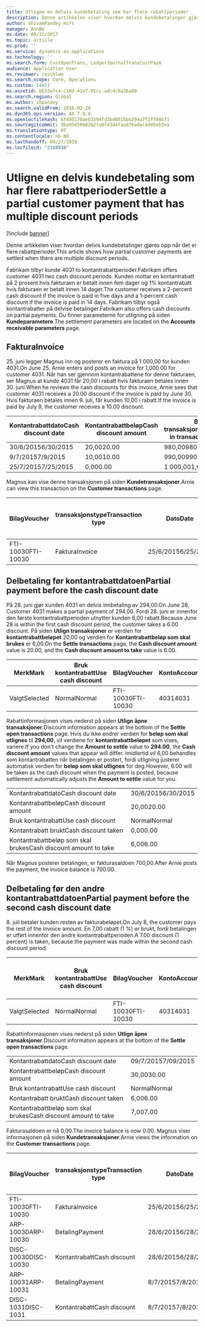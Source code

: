 ```yaml
---
title: Utligne en delvis kundebetaling som har flere rabattperioder
description: Denne artikkelen viser hvordan delvis kundebetalinger gjøres opp når det er flere rabattperioder.
author: ShivamPandey-msft
manager: AnnBe
ms.date: 08/22/2017
ms.topic: article
ms.prod: ''
ms.service: dynamics-ax-applications
ms.technology: ''
ms.search.form: CustOpenTrans, LedgerJournalTransCustPaym
audience: Application User
ms.reviewer: roschlom
ms.search.scope: Core, Operations
ms.custom: 14471
ms.assetid: b633a7c4-c18d-42e7-91cc-adcdc8a3ba98
ms.search.region: Global
ms.author: shpandey
ms.search.validFrom: 2016-02-28
ms.dyn365.ops.version: AX 7.0.0
ms.openlocfilehash: 6f4d5178aeb3294fd3b40815bb294a7f2ff08b71
ms.sourcegitcommit: 3ba95d50b8262fa0f43d4faad76adac4d05eb3ea
ms.translationtype: HT
ms.contentlocale: nb-NO
ms.lasthandoff: 09/27/2019
ms.locfileid: "2188930"
---
```

# <a name="settle-a-partial-customer-payment-that-has-multiple-discount-periods"></a><span data-ttu-id="20aaf-103">Utligne en delvis kundebetaling som har flere rabattperioder</span><span class="sxs-lookup"><span data-stu-id="20aaf-103">Settle a partial customer payment that has multiple discount periods</span></span>

[!include [banner](../includes/banner.md)]

<span data-ttu-id="20aaf-104">Denne artikkelen viser hvordan delvis kundebetalinger gjøres opp når det er flere rabattperioder.</span><span class="sxs-lookup"><span data-stu-id="20aaf-104">This article shows how partial customer payments are settled when there are multiple discount periods.</span></span>

<span data-ttu-id="20aaf-105">Fabrikam tilbyr kunde 4031 to kontantrabattperioder.</span><span class="sxs-lookup"><span data-stu-id="20aaf-105">Fabrikam offers customer 4031 two cash discount periods.</span></span> <span data-ttu-id="20aaf-106">Kunden mottar en kontantrabatt på 2 prosent hvis fakturaen er betalt innen fem dager og 1% kontantrabatt hvis fakturaen er betalt innen 14 dager.</span><span class="sxs-lookup"><span data-stu-id="20aaf-106">The customer receives a 2-percent cash discount if the invoice is paid in five days and a 1-percent cash discount if the invoice is paid in 14 days.</span></span> <span data-ttu-id="20aaf-107">Fabrikam tilbyr også kontantrabatter på delvise betalinger.</span><span class="sxs-lookup"><span data-stu-id="20aaf-107">Fabrikam also offers cash discounts on partial payments.</span></span> <span data-ttu-id="20aaf-108">Du finner parameterne for utligning på siden **Kundeparametere**.</span><span class="sxs-lookup"><span data-stu-id="20aaf-108">The settlement parameters are located on the **Accounts receivable parameters** page.</span></span>

## <a name="invoice"></a><span data-ttu-id="20aaf-109">Faktura</span><span class="sxs-lookup"><span data-stu-id="20aaf-109">Invoice</span></span>
<span data-ttu-id="20aaf-110">25. juni legger Magnus inn og posterer en faktura på 1 000,00 for kunden 4031.</span><span class="sxs-lookup"><span data-stu-id="20aaf-110">On June 25, Arnie enters and posts an invoice for 1,000.00 for customer 4031.</span></span> <span data-ttu-id="20aaf-111">Når han ser gjennom kontantrabattene for denne fakturaen, ser Magnus at kunde 4031 får 20,00 i rabatt hvis fakturaen betales innen 30. juni.</span><span class="sxs-lookup"><span data-stu-id="20aaf-111">When he reviews the cash discounts for this invoice, Arnie sees that customer 4031 receives a 20.00 discount if the invoice is paid by June 30.</span></span> <span data-ttu-id="20aaf-112">Hvis fakturaen betales innen 9. juli, får kunden 10,00 i rabatt.</span><span class="sxs-lookup"><span data-stu-id="20aaf-112">If the invoice is paid by July 9, the customer receives a 10.00 discount.</span></span>

| <span data-ttu-id="20aaf-113">Kontantrabattdato</span><span class="sxs-lookup"><span data-stu-id="20aaf-113">Cash discount date</span></span> | <span data-ttu-id="20aaf-114">Kontantrabattbeløp</span><span class="sxs-lookup"><span data-stu-id="20aaf-114">Cash discount amount</span></span> | <span data-ttu-id="20aaf-115">Beløp i transaksjonsvaluta</span><span class="sxs-lookup"><span data-stu-id="20aaf-115">Amount in transaction currency</span></span> |
|--------------------|----------------------|--------------------------------|
| <span data-ttu-id="20aaf-116">30/6/2015</span><span class="sxs-lookup"><span data-stu-id="20aaf-116">6/30/2015</span></span>          | <span data-ttu-id="20aaf-117">20,00</span><span class="sxs-lookup"><span data-stu-id="20aaf-117">20.00</span></span>                | <span data-ttu-id="20aaf-118">980,00</span><span class="sxs-lookup"><span data-stu-id="20aaf-118">980.00</span></span>                         |
| <span data-ttu-id="20aaf-119">9/7/2015</span><span class="sxs-lookup"><span data-stu-id="20aaf-119">7/9/2015</span></span>           | <span data-ttu-id="20aaf-120">10,00</span><span class="sxs-lookup"><span data-stu-id="20aaf-120">10.00</span></span>                | <span data-ttu-id="20aaf-121">990,00</span><span class="sxs-lookup"><span data-stu-id="20aaf-121">990.00</span></span>                         |
| <span data-ttu-id="20aaf-122">25/7/2015</span><span class="sxs-lookup"><span data-stu-id="20aaf-122">7/25/2015</span></span>          | <span data-ttu-id="20aaf-123">0,00</span><span class="sxs-lookup"><span data-stu-id="20aaf-123">0.00</span></span>                 | <span data-ttu-id="20aaf-124">1 000,00</span><span class="sxs-lookup"><span data-stu-id="20aaf-124">1,000.00</span></span>                       |

<span data-ttu-id="20aaf-125">Magnus kan vise denne transaksjonen på siden **Kundetransaksjoner**.</span><span class="sxs-lookup"><span data-stu-id="20aaf-125">Arnie can view this transaction on the **Customer transactions** page.</span></span>

| <span data-ttu-id="20aaf-126">Bilag</span><span class="sxs-lookup"><span data-stu-id="20aaf-126">Voucher</span></span>   | <span data-ttu-id="20aaf-127">transaksjonstype</span><span class="sxs-lookup"><span data-stu-id="20aaf-127">Transaction type</span></span> | <span data-ttu-id="20aaf-128">Dato</span><span class="sxs-lookup"><span data-stu-id="20aaf-128">Date</span></span>      | <span data-ttu-id="20aaf-129">Faktura</span><span class="sxs-lookup"><span data-stu-id="20aaf-129">Invoice</span></span> | <span data-ttu-id="20aaf-130">Beløp i transaksjonsvaluta, debet</span><span class="sxs-lookup"><span data-stu-id="20aaf-130">Amount in transaction currency debit</span></span> | <span data-ttu-id="20aaf-131">Beløp i transaksjonsvaluta, kredit</span><span class="sxs-lookup"><span data-stu-id="20aaf-131">Amount in transaction currency credit</span></span> | <span data-ttu-id="20aaf-132">Saldo</span><span class="sxs-lookup"><span data-stu-id="20aaf-132">Balance</span></span>  | <span data-ttu-id="20aaf-133">Valuta</span><span class="sxs-lookup"><span data-stu-id="20aaf-133">Currency</span></span> |
|-----------|------------------|-----------|---------|--------------------------------------|---------------------------------------|----------|----------|
| <span data-ttu-id="20aaf-134">FTI-10030</span><span class="sxs-lookup"><span data-stu-id="20aaf-134">FTI-10030</span></span> | <span data-ttu-id="20aaf-135">Faktura</span><span class="sxs-lookup"><span data-stu-id="20aaf-135">Invoice</span></span>          | <span data-ttu-id="20aaf-136">25/6/2015</span><span class="sxs-lookup"><span data-stu-id="20aaf-136">6/25/2015</span></span> | <span data-ttu-id="20aaf-137">10030</span><span class="sxs-lookup"><span data-stu-id="20aaf-137">10030</span></span>   | <span data-ttu-id="20aaf-138">1 000,00</span><span class="sxs-lookup"><span data-stu-id="20aaf-138">1,000.00</span></span>                             |                                       | <span data-ttu-id="20aaf-139">1 000,00</span><span class="sxs-lookup"><span data-stu-id="20aaf-139">1,000.00</span></span> | <span data-ttu-id="20aaf-140">USD</span><span class="sxs-lookup"><span data-stu-id="20aaf-140">USD</span></span>      |

## <a name="partial-payment-before-the-cash-discount-date"></a><span data-ttu-id="20aaf-141">Delbetaling før kontantrabattdatoen</span><span class="sxs-lookup"><span data-stu-id="20aaf-141">Partial payment before the cash discount date</span></span>
<span data-ttu-id="20aaf-142">På 28. juni gjør kunden 4031 en delvis innbetaling av 294,00.</span><span class="sxs-lookup"><span data-stu-id="20aaf-142">On June 28, Customer 4031 makes a partial payment of 294.00.</span></span> <span data-ttu-id="20aaf-143">Fordi 28. juni er innenfor den første kontantrabattperioden utnytter kunden 6,00 rabatt.</span><span class="sxs-lookup"><span data-stu-id="20aaf-143">Because June 28 is within the first cash discount period, the customer takes a 6.00 discount.</span></span> <span data-ttu-id="20aaf-144">På siden **Utlign transaksjoner** er verdien for **kontantrabattbeløpet** 20,00 og verdien for **Kontantrabattbeløp som skal brukes** er 6,00.</span><span class="sxs-lookup"><span data-stu-id="20aaf-144">On the **Settle transactions** page, the **Cash discount amount** value is 20.00, and the **Cash discount amount to take** value is 6.00.</span></span>

| <span data-ttu-id="20aaf-145">Merk</span><span class="sxs-lookup"><span data-stu-id="20aaf-145">Mark</span></span>     | <span data-ttu-id="20aaf-146">Bruk kontantrabatt</span><span class="sxs-lookup"><span data-stu-id="20aaf-146">Use cash discount</span></span> | <span data-ttu-id="20aaf-147">Bilag</span><span class="sxs-lookup"><span data-stu-id="20aaf-147">Voucher</span></span>   | <span data-ttu-id="20aaf-148">Konto</span><span class="sxs-lookup"><span data-stu-id="20aaf-148">Account</span></span> | <span data-ttu-id="20aaf-149">Dato</span><span class="sxs-lookup"><span data-stu-id="20aaf-149">Date</span></span>      | <span data-ttu-id="20aaf-150">Forfallsdato</span><span class="sxs-lookup"><span data-stu-id="20aaf-150">Due date</span></span>  | <span data-ttu-id="20aaf-151">Faktura</span><span class="sxs-lookup"><span data-stu-id="20aaf-151">Invoice</span></span> | <span data-ttu-id="20aaf-152">Beløp i transaksjonsvaluta</span><span class="sxs-lookup"><span data-stu-id="20aaf-152">Amount in transaction currency</span></span> | <span data-ttu-id="20aaf-153">Valuta</span><span class="sxs-lookup"><span data-stu-id="20aaf-153">Currency</span></span> | <span data-ttu-id="20aaf-154">Beløp som skal utlignes</span><span class="sxs-lookup"><span data-stu-id="20aaf-154">Amount to settle</span></span> |
|----------|-------------------|-----------|---------|-----------|-----------|---------|--------------------------------|----------|------------------|
| <span data-ttu-id="20aaf-155">Valgt</span><span class="sxs-lookup"><span data-stu-id="20aaf-155">Selected</span></span> | <span data-ttu-id="20aaf-156">Normal</span><span class="sxs-lookup"><span data-stu-id="20aaf-156">Normal</span></span>            | <span data-ttu-id="20aaf-157">FTI-10030</span><span class="sxs-lookup"><span data-stu-id="20aaf-157">FTI-10030</span></span> | <span data-ttu-id="20aaf-158">4031</span><span class="sxs-lookup"><span data-stu-id="20aaf-158">4031</span></span>    | <span data-ttu-id="20aaf-159">25/6/2015</span><span class="sxs-lookup"><span data-stu-id="20aaf-159">6/25/2015</span></span> | <span data-ttu-id="20aaf-160">25/7/2015</span><span class="sxs-lookup"><span data-stu-id="20aaf-160">7/25/2015</span></span> | <span data-ttu-id="20aaf-161">10030</span><span class="sxs-lookup"><span data-stu-id="20aaf-161">10030</span></span>   | <span data-ttu-id="20aaf-162">1 000,00</span><span class="sxs-lookup"><span data-stu-id="20aaf-162">1,000.00</span></span>                       | <span data-ttu-id="20aaf-163">USD</span><span class="sxs-lookup"><span data-stu-id="20aaf-163">USD</span></span>      | <span data-ttu-id="20aaf-164">294,00</span><span class="sxs-lookup"><span data-stu-id="20aaf-164">294.00</span></span>           |

<span data-ttu-id="20aaf-165">Rabattinformasjonen vises nederst på siden **Utlign åpne transaksjoner**.</span><span class="sxs-lookup"><span data-stu-id="20aaf-165">Discount information appears at the bottom of the **Settle open transactions** page.</span></span> <span data-ttu-id="20aaf-166">Hvis du ikke endrer verdien for **beløp som skal utlignes** til **294,00**, vil verdiene for **kontantrabattbeløpet** som vises, variere.</span><span class="sxs-lookup"><span data-stu-id="20aaf-166">If you don't change the **Amount to settle** value to **294.00**, the **Cash discount amount** values that appear will differ.</span></span> <span data-ttu-id="20aaf-167">Imidlertid vil 6,00 behandles som kontantrabatten når betalingen er postert, fordi utligning justerer automatisk verdien for **beløp som skal utlignes** for deg.</span><span class="sxs-lookup"><span data-stu-id="20aaf-167">However, 6.00 will be taken as the cash discount when the payment is posted, because settlement automatically adjusts the **Amount to settle** value for you.</span></span>

|                              |           |
|------------------------------|-----------|
| <span data-ttu-id="20aaf-168">Kontantrabattdato</span><span class="sxs-lookup"><span data-stu-id="20aaf-168">Cash discount date</span></span>           | <span data-ttu-id="20aaf-169">30/6/2015</span><span class="sxs-lookup"><span data-stu-id="20aaf-169">6/30/2015</span></span> |
| <span data-ttu-id="20aaf-170">Kontantrabattbeløp</span><span class="sxs-lookup"><span data-stu-id="20aaf-170">Cash discount amount</span></span>         | <span data-ttu-id="20aaf-171">20,00</span><span class="sxs-lookup"><span data-stu-id="20aaf-171">20.00</span></span>     |
| <span data-ttu-id="20aaf-172">Bruk kontantrabatt</span><span class="sxs-lookup"><span data-stu-id="20aaf-172">Use cash discount</span></span>            | <span data-ttu-id="20aaf-173">Normal</span><span class="sxs-lookup"><span data-stu-id="20aaf-173">Normal</span></span>    |
| <span data-ttu-id="20aaf-174">Kontantrabatt brukt</span><span class="sxs-lookup"><span data-stu-id="20aaf-174">Cash discount taken</span></span>          | <span data-ttu-id="20aaf-175">0,00</span><span class="sxs-lookup"><span data-stu-id="20aaf-175">0.00</span></span>      |
| <span data-ttu-id="20aaf-176">Kontantrabattbeløp som skal brukes</span><span class="sxs-lookup"><span data-stu-id="20aaf-176">Cash discount amount to take</span></span> | <span data-ttu-id="20aaf-177">6,00</span><span class="sxs-lookup"><span data-stu-id="20aaf-177">6.00</span></span>      |

<span data-ttu-id="20aaf-178">Når Magnus posterer betalingen, er fakturasaldoen 700,00.</span><span class="sxs-lookup"><span data-stu-id="20aaf-178">After Arnie posts the payment, the invoice balance is 700.00.</span></span>

## <a name="partial-payment-before-the-second-cash-discount-date"></a><span data-ttu-id="20aaf-179">Delbetaling før den andre kontantrabattdatoen</span><span class="sxs-lookup"><span data-stu-id="20aaf-179">Partial payment before the second cash discount date</span></span>
<span data-ttu-id="20aaf-180">8. juli betaler kunden resten av fakturabeløpet.</span><span class="sxs-lookup"><span data-stu-id="20aaf-180">On July 8, the customer pays the rest of the invoice amount.</span></span> <span data-ttu-id="20aaf-181">En 7,00 rabatt (1 %) er brukt, fordi betalingen er utført innenfor den andre kontantrabattperioden.</span><span class="sxs-lookup"><span data-stu-id="20aaf-181">A 7.00 discount (1 percent) is taken, because the payment was made within the second cash discount period.</span></span>

| <span data-ttu-id="20aaf-182">Merk</span><span class="sxs-lookup"><span data-stu-id="20aaf-182">Mark</span></span>     | <span data-ttu-id="20aaf-183">Bruk kontantrabatt</span><span class="sxs-lookup"><span data-stu-id="20aaf-183">Use cash discount</span></span> | <span data-ttu-id="20aaf-184">Bilag</span><span class="sxs-lookup"><span data-stu-id="20aaf-184">Voucher</span></span>   | <span data-ttu-id="20aaf-185">Konto</span><span class="sxs-lookup"><span data-stu-id="20aaf-185">Account</span></span> | <span data-ttu-id="20aaf-186">Dato</span><span class="sxs-lookup"><span data-stu-id="20aaf-186">Date</span></span>      | <span data-ttu-id="20aaf-187">Forfallsdato</span><span class="sxs-lookup"><span data-stu-id="20aaf-187">Due date</span></span>  | <span data-ttu-id="20aaf-188">Faktura</span><span class="sxs-lookup"><span data-stu-id="20aaf-188">Invoice</span></span> | <span data-ttu-id="20aaf-189">Beløp i transaksjonsvaluta, debet</span><span class="sxs-lookup"><span data-stu-id="20aaf-189">Amount in transaction currency debit</span></span> | <span data-ttu-id="20aaf-190">Beløp i transaksjonsvaluta, kredit</span><span class="sxs-lookup"><span data-stu-id="20aaf-190">Amount in transaction currency credit</span></span> | <span data-ttu-id="20aaf-191">Valuta</span><span class="sxs-lookup"><span data-stu-id="20aaf-191">Currency</span></span> | <span data-ttu-id="20aaf-192">Beløp som skal utlignes</span><span class="sxs-lookup"><span data-stu-id="20aaf-192">Amount to settle</span></span> |
|----------|-------------------|-----------|---------|-----------|-----------|---------|--------------------------------------|---------------------------------------|----------|------------------|
| <span data-ttu-id="20aaf-193">Valgt</span><span class="sxs-lookup"><span data-stu-id="20aaf-193">Selected</span></span> | <span data-ttu-id="20aaf-194">Normal</span><span class="sxs-lookup"><span data-stu-id="20aaf-194">Normal</span></span>            | <span data-ttu-id="20aaf-195">FTI-10030</span><span class="sxs-lookup"><span data-stu-id="20aaf-195">FTI-10030</span></span> | <span data-ttu-id="20aaf-196">4031</span><span class="sxs-lookup"><span data-stu-id="20aaf-196">4031</span></span>    | <span data-ttu-id="20aaf-197">25/6/2015</span><span class="sxs-lookup"><span data-stu-id="20aaf-197">6/25/2015</span></span> | <span data-ttu-id="20aaf-198">25/7/2015</span><span class="sxs-lookup"><span data-stu-id="20aaf-198">7/25/2015</span></span> | <span data-ttu-id="20aaf-199">10030</span><span class="sxs-lookup"><span data-stu-id="20aaf-199">10030</span></span>   | <span data-ttu-id="20aaf-200">700,00</span><span class="sxs-lookup"><span data-stu-id="20aaf-200">700.00</span></span>                               |                                       | <span data-ttu-id="20aaf-201">USD</span><span class="sxs-lookup"><span data-stu-id="20aaf-201">USD</span></span>      | <span data-ttu-id="20aaf-202">693,00</span><span class="sxs-lookup"><span data-stu-id="20aaf-202">693.00</span></span>           |

<span data-ttu-id="20aaf-203">Rabattinformasjonen vises nederst på siden **Utlign åpne transaksjoner**.</span><span class="sxs-lookup"><span data-stu-id="20aaf-203">Discount information appears at the bottom of the **Settle open transactions** page.</span></span>

|                              |           |
|------------------------------|-----------|
| <span data-ttu-id="20aaf-204">Kontantrabattdato</span><span class="sxs-lookup"><span data-stu-id="20aaf-204">Cash discount date</span></span>           | <span data-ttu-id="20aaf-205">09/7/2015</span><span class="sxs-lookup"><span data-stu-id="20aaf-205">7/09/2015</span></span> |
| <span data-ttu-id="20aaf-206">Kontantrabattbeløp</span><span class="sxs-lookup"><span data-stu-id="20aaf-206">Cash discount amount</span></span>         | <span data-ttu-id="20aaf-207">30,00</span><span class="sxs-lookup"><span data-stu-id="20aaf-207">30.00</span></span>     |
| <span data-ttu-id="20aaf-208">Bruk kontantrabatt</span><span class="sxs-lookup"><span data-stu-id="20aaf-208">Use cash discount</span></span>            | <span data-ttu-id="20aaf-209">Normal</span><span class="sxs-lookup"><span data-stu-id="20aaf-209">Normal</span></span>    |
| <span data-ttu-id="20aaf-210">Kontantrabatt brukt</span><span class="sxs-lookup"><span data-stu-id="20aaf-210">Cash discount taken</span></span>          | <span data-ttu-id="20aaf-211">6,00</span><span class="sxs-lookup"><span data-stu-id="20aaf-211">6.00</span></span>      |
| <span data-ttu-id="20aaf-212">Kontantrabattbeløp som skal brukes</span><span class="sxs-lookup"><span data-stu-id="20aaf-212">Cash discount amount to take</span></span> | <span data-ttu-id="20aaf-213">7,00</span><span class="sxs-lookup"><span data-stu-id="20aaf-213">7.00</span></span>      |

<span data-ttu-id="20aaf-214">Fakturasaldoen er nå 0,00.</span><span class="sxs-lookup"><span data-stu-id="20aaf-214">The invoice balance is now 0.00.</span></span> <span data-ttu-id="20aaf-215">Magnus viser informasjonen på siden **Kundetransaksjoner**.</span><span class="sxs-lookup"><span data-stu-id="20aaf-215">Arnie views the information on the **Customer transactions** page.</span></span>

| <span data-ttu-id="20aaf-216">Bilag</span><span class="sxs-lookup"><span data-stu-id="20aaf-216">Voucher</span></span>    | <span data-ttu-id="20aaf-217">transaksjonstype</span><span class="sxs-lookup"><span data-stu-id="20aaf-217">Transaction type</span></span> | <span data-ttu-id="20aaf-218">Dato</span><span class="sxs-lookup"><span data-stu-id="20aaf-218">Date</span></span>      | <span data-ttu-id="20aaf-219">Faktura</span><span class="sxs-lookup"><span data-stu-id="20aaf-219">Invoice</span></span> | <span data-ttu-id="20aaf-220">Beløp i transaksjonsvaluta, debet</span><span class="sxs-lookup"><span data-stu-id="20aaf-220">Amount in transaction currency debit</span></span> | <span data-ttu-id="20aaf-221">Beløp i transaksjonsvaluta, kredit</span><span class="sxs-lookup"><span data-stu-id="20aaf-221">Amount in transaction currency credit</span></span> | <span data-ttu-id="20aaf-222">Saldo</span><span class="sxs-lookup"><span data-stu-id="20aaf-222">Balance</span></span> | <span data-ttu-id="20aaf-223">Valuta</span><span class="sxs-lookup"><span data-stu-id="20aaf-223">Currency</span></span> |
|------------|------------------|-----------|---------|--------------------------------------|---------------------------------------|---------|----------|
| <span data-ttu-id="20aaf-224">FTI-10030</span><span class="sxs-lookup"><span data-stu-id="20aaf-224">FTI-10030</span></span>  | <span data-ttu-id="20aaf-225">Faktura</span><span class="sxs-lookup"><span data-stu-id="20aaf-225">Invoice</span></span>          | <span data-ttu-id="20aaf-226">25/6/2015</span><span class="sxs-lookup"><span data-stu-id="20aaf-226">6/25/2015</span></span> | <span data-ttu-id="20aaf-227">10030</span><span class="sxs-lookup"><span data-stu-id="20aaf-227">10030</span></span>   | <span data-ttu-id="20aaf-228">1 000,00</span><span class="sxs-lookup"><span data-stu-id="20aaf-228">1,000.00</span></span>                             |                                       | <span data-ttu-id="20aaf-229">0,00</span><span class="sxs-lookup"><span data-stu-id="20aaf-229">0.00</span></span>    | <span data-ttu-id="20aaf-230">USD</span><span class="sxs-lookup"><span data-stu-id="20aaf-230">USD</span></span>      |
| <span data-ttu-id="20aaf-231">ARP-10030</span><span class="sxs-lookup"><span data-stu-id="20aaf-231">ARP-10030</span></span>  |  <span data-ttu-id="20aaf-232">Betaling</span><span class="sxs-lookup"><span data-stu-id="20aaf-232">Payment</span></span>         | <span data-ttu-id="20aaf-233">28/6/2015</span><span class="sxs-lookup"><span data-stu-id="20aaf-233">6/28/2015</span></span> |         |                                      | <span data-ttu-id="20aaf-234">294,00</span><span class="sxs-lookup"><span data-stu-id="20aaf-234">294.00</span></span>                                | <span data-ttu-id="20aaf-235">0,00</span><span class="sxs-lookup"><span data-stu-id="20aaf-235">0.00</span></span>    | <span data-ttu-id="20aaf-236">USD</span><span class="sxs-lookup"><span data-stu-id="20aaf-236">USD</span></span>      |
| <span data-ttu-id="20aaf-237">DISC-10030</span><span class="sxs-lookup"><span data-stu-id="20aaf-237">DISC-10030</span></span> |  <span data-ttu-id="20aaf-238">Kontantrabatt</span><span class="sxs-lookup"><span data-stu-id="20aaf-238">Cash discount</span></span>   | <span data-ttu-id="20aaf-239">28/6/2015</span><span class="sxs-lookup"><span data-stu-id="20aaf-239">6/28/2015</span></span> |         |                                      | <span data-ttu-id="20aaf-240">6,00</span><span class="sxs-lookup"><span data-stu-id="20aaf-240">6.00</span></span>                                  | <span data-ttu-id="20aaf-241">0,00</span><span class="sxs-lookup"><span data-stu-id="20aaf-241">0.00</span></span>    | <span data-ttu-id="20aaf-242">USD</span><span class="sxs-lookup"><span data-stu-id="20aaf-242">USD</span></span>      |
| <span data-ttu-id="20aaf-243">ARP-10031</span><span class="sxs-lookup"><span data-stu-id="20aaf-243">ARP-10031</span></span>  |  <span data-ttu-id="20aaf-244">Betaling</span><span class="sxs-lookup"><span data-stu-id="20aaf-244">Payment</span></span>         | <span data-ttu-id="20aaf-245">8/7/2015</span><span class="sxs-lookup"><span data-stu-id="20aaf-245">7/8/2015</span></span>  |         |                                      | <span data-ttu-id="20aaf-246">693,00</span><span class="sxs-lookup"><span data-stu-id="20aaf-246">693.00</span></span>                                | <span data-ttu-id="20aaf-247">0,00</span><span class="sxs-lookup"><span data-stu-id="20aaf-247">0.00</span></span>    | <span data-ttu-id="20aaf-248">USD</span><span class="sxs-lookup"><span data-stu-id="20aaf-248">USD</span></span>      |
| <span data-ttu-id="20aaf-249">DISC-1031</span><span class="sxs-lookup"><span data-stu-id="20aaf-249">DISC-1031</span></span>  |  <span data-ttu-id="20aaf-250">Kontantrabatt</span><span class="sxs-lookup"><span data-stu-id="20aaf-250">Cash discount</span></span>   | <span data-ttu-id="20aaf-251">8/7/2015</span><span class="sxs-lookup"><span data-stu-id="20aaf-251">7/8/2015</span></span>  |         |                                      | <span data-ttu-id="20aaf-252">7,00</span><span class="sxs-lookup"><span data-stu-id="20aaf-252">7.00</span></span>                                  | <span data-ttu-id="20aaf-253">0,00</span><span class="sxs-lookup"><span data-stu-id="20aaf-253">0.00</span></span>    | <span data-ttu-id="20aaf-254">USD</span><span class="sxs-lookup"><span data-stu-id="20aaf-254">USD</span></span>      |





